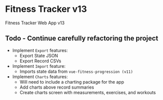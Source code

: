 # Fitness Tracker v13

Fitness Tracker Web App v13

## Todo - Continue carefully refactoring the project

- Implement `Export` features:
  - Export State JSON
  - Export Record CSVs
- Implement `Import` feature:
  - Imports state data from `vue-fitness-progression (v11)`
- Implement `Charts` features:
  - Will need to include a charting package for the app
  - Add charts above record summaries
  - Create charts screen with measurements, exercises, and workouts
